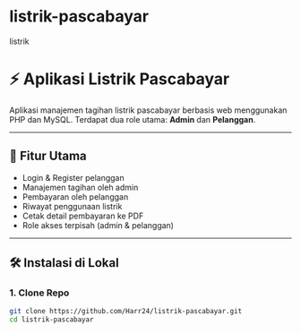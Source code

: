 # listrik-pascabayar
listrik
# ⚡ Aplikasi Listrik Pascabayar

Aplikasi manajemen tagihan listrik pascabayar berbasis web menggunakan PHP dan MySQL. Terdapat dua role utama: **Admin** dan **Pelanggan**.

---

## 🚀 Fitur Utama

- Login & Register pelanggan
- Manajemen tagihan oleh admin
- Pembayaran oleh pelanggan
- Riwayat penggunaan listrik
- Cetak detail pembayaran ke PDF
- Role akses terpisah (admin & pelanggan)

---

## 🛠 Instalasi di Lokal

### 1. Clone Repo

```bash
git clone https://github.com/Harr24/listrik-pascabayar.git
cd listrik-pascabayar
